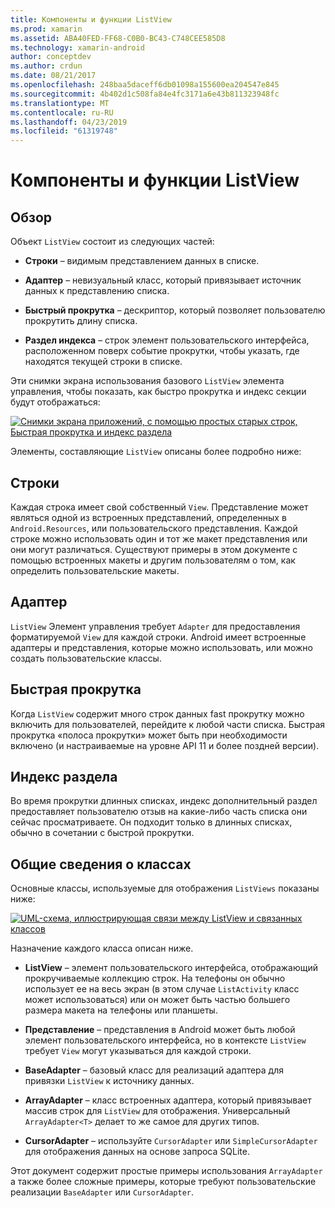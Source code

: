 ```yaml
---
title: Компоненты и функции ListView
ms.prod: xamarin
ms.assetid: ABA40FED-FF68-C0B0-BC43-C748CEE585D8
ms.technology: xamarin-android
author: conceptdev
ms.author: crdun
ms.date: 08/21/2017
ms.openlocfilehash: 248baa5daceff6db01098a155600ea204547e845
ms.sourcegitcommit: 4b402d1c508fa84e4fc3171a6e43b811323948fc
ms.translationtype: MT
ms.contentlocale: ru-RU
ms.lasthandoff: 04/23/2019
ms.locfileid: "61319748"
---
```

# <a name="listview-parts-and-functionality"></a>Компоненты и функции ListView


## <a name="overview"></a>Обзор

Объект `ListView` состоит из следующих частей:

- **Строки** &ndash; видимым представлением данных в списке.

- **Адаптер** &ndash; невизуальный класс, который привязывает источник данных к представлению списка.

- **Быстрый прокрутка** &ndash; дескриптор, который позволяет пользователю прокрутить длину списка.

- **Раздел индекса** &ndash; строк элемент пользовательского интерфейса, расположенном поверх событие прокрутки, чтобы указать, где находятся текущей строки в списке.

Эти снимки экрана использования базового `ListView` элемента управления, чтобы показать, как быстро прокрутка и индекс секции будут отображаться:

[![Снимки экрана приложений, с помощью простых старых строк, Быстрая прокрутка и индекс раздела](parts-and-functionality-images/listviewparts.png)](parts-and-functionality-images/listviewparts.png#lightbox)

Элементы, составляющие `ListView` описаны более подробно ниже:


## <a name="rows"></a>Строки

Каждая строка имеет свой собственный `View`. Представление может являться одной из встроенных представлений, определенных в `Android.Resources`, или пользовательского представления. Каждой строке можно использовать один и тот же макет представления или они могут различаться. Существуют примеры в этом документе с помощью встроенных макеты и другим пользователям о том, как определить пользовательские макеты.


## <a name="adapter"></a>Адаптер

`ListView` Элемент управления требует `Adapter` для предоставления форматируемой `View` для каждой строки. Android имеет встроенные адаптеры и представления, которые можно использовать, или можно создать пользовательские классы.


## <a name="fast-scrolling"></a>Быстрая прокрутка

Когда `ListView` содержит много строк данных fast прокрутку можно включить для пользователей, перейдите к любой части списка. Быстрая прокрутка «полоса прокрутки» может быть при необходимости включено (и настраиваемые на уровне API 11 и более поздней версии).


## <a name="section-index"></a>Индекс раздела

Во время прокрутки длинных списках, индекс дополнительный раздел предоставляет пользователю отзыв на какие-либо часть списка они сейчас просматриваете. Он подходит только в длинных списках, обычно в сочетании с быстрой прокрутки.


## <a name="classes-overview"></a>Общие сведения о классах

Основные классы, используемые для отображения `ListViews` показаны ниже:

[![UML-схема, иллюстрирующая связи между ListView и связанных классов](parts-and-functionality-images/image2.png)](parts-and-functionality-images/image2.png#lightbox)

Назначение каждого класса описан ниже.

- **ListView** &ndash; элемент пользовательского интерфейса, отображающий прокручиваемые коллекцию строк. На телефоны он обычно использует ее на весь экран (в этом случае `ListActivity` класс может использоваться) или он может быть частью большего размера макета на телефоны или планшеты.

- **Представление** &ndash; представления в Android может быть любой элемент пользовательского интерфейса, но в контексте `ListView` требует `View` могут указываться для каждой строки.

- **BaseAdapter** &ndash; базовый класс для реализаций адаптера для привязки `ListView` к источнику данных.

- **ArrayAdapter** &ndash; класс встроенных адаптера, который привязывает массив строк для `ListView` для отображения. Универсальный `ArrayAdapter<T>` делает то же самое для других типов.

- **CursorAdapter** &ndash; используйте `CursorAdapter` или `SimpleCursorAdapter` для отображения данных на основе запроса SQLite.

Этот документ содержит простые примеры использования `ArrayAdapter` а также более сложные примеры, которые требуют пользовательские реализации `BaseAdapter` или `CursorAdapter`.

